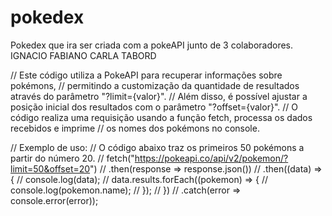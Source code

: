 # pokedex
Pokedex que ira ser criada com a pokeAPI junto de 3 colaboradores. 
IGNACIO
FABIANO
CARLA TABORD



// Este código utiliza a PokeAPI para recuperar informações sobre pokémons,
// permitindo a customização da quantidade de resultados através do parâmetro "?limit={valor}".
// Além disso, é possível ajustar a posição inicial dos resultados com o parâmetro "?offset={valor}".
// O código realiza uma requisição usando a função fetch, processa os dados recebidos e imprime
// os nomes dos pokémons no console.

// Exemplo de uso:
// O código abaixo traz os primeiros 50 pokémons a partir do número 20.
// fetch("https://pokeapi.co/api/v2/pokemon/?limit=50&offset=20")
//     .then(response => response.json())
//     .then((data) => {
//         console.log(data);
//         data.results.forEach((pokemon) => {
//             console.log(pokemon.name);
//         });
//     })
//     .catch(error => console.error(error));
